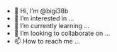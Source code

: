 - 👋 Hi, I’m @bigi38b
- 👀 I’m interested in ...
- 🌱 I’m currently learning ...
- 💞️ I’m looking to collaborate on ...
- 📫 How to reach me ...

<!---
bigi38b/bigi38b is a ✨ special ✨ repository because its `README.md` (this file) appears on your GitHub profile.
You can click the Preview link to take a look at your changes.
--->
